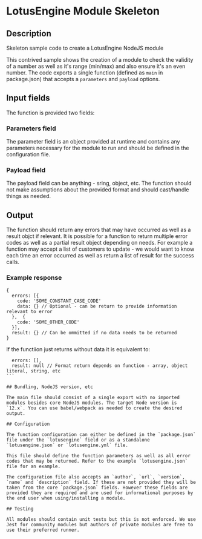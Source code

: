 # LotusEngine Module Skeleton

## Description

Skeleton sample code to create a LotusEngine NodeJS module

This contrived sample shows the creation of a module to check the validity of a number as well as it's range (min/max) and also ensure it's an even number. The code exports a single function (defined as `main` in package.json) that accepts a `parameters` and `payload` options.

## Input fields

The function is provided two fields:

### Parameters field

The parameter field is an object provided at runtime and contains any parameters necessary for the module to run and should be defined in the configuration file.

### Payload field

The payload field can be anything - sring, object, etc. The function should not make assumptions about the provided format and should cast/handle things as needed.

## Output

The function should return any errors that may have occurred as well as a result objct if relevant. It is possible for a function to return multiple error codes as well as a partial result object depending on needs. For example a function may accept a list of customers to update - we would want to know each time an error occurred as well as return a list of result for the success calls.

### Example response

```
{
  errors: [{
    code: 'SOME_CONSTANT_CASE_CODE'
    data: {} // Optional - can be return to provide information relevant to error
  },  {
    code: 'SOME_OTHER_CODE'
  }],
  result: {} // Can be ommitted if no data needs to be returned
}
```

If the functiion just returns without data it is equivalent to:

````
  errors: [],
  result: null // Format return depends on function - array, object literal, string, etc
```

## Bundling, NodeJS version, etc

The main file should consist of a single export with no imported modules besides core NodeJS modules. The target Node version is `12.x`. You can use babel/webpack as needed to create the desired output.

## Configuration

The function configuration can either be defined in the `package.json` file under the `lotusengine` field or as a standalone `lotusengine.json` or `lotusengine.yml` file.

This file should define the function parameters as well as all error codes that may be returned. Refer to the example `lotusengine.json` file for an example.

The configuration file also accepts an `author`, `url`, `version`, `name` and `description` field. If these are not provided they will be taken from the core `package.json` fields. However these fields are provided they are required and are used for informational purposes by the end user when using/installing a module.

## Testing

All modules should contain unit tests but this is not enforced. We use Jest for community modules but authors of private modules are free to use their preferred runner.
````
